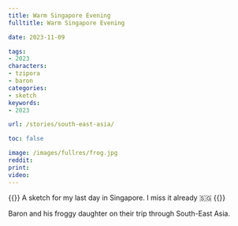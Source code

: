```yaml
---
title: Warm Singapore Evening
fulltitle: Warm Singapore Evening

date: 2023-11-09

tags:
- 2023
characters:
- tzipora
- baron
categories:
- sketch
keywords:
- 2023

url: /stories/south-east-asia/

toc: false

image: /images/fullres/frog.jpg
reddit:
print:
video:
---
```

{{<note caption>}}
A sketch for my last day in Singapore. I miss it already 🇸🇬
{{</note>}}

Baron and his froggy daughter on their trip through South-East Asia.
